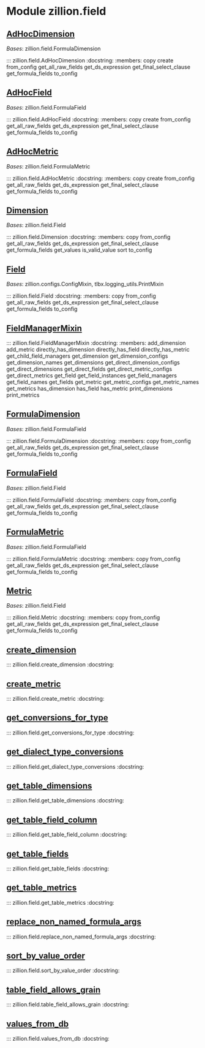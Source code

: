 [//]: # (This is an auto-generated file. Do not edit)
# Module zillion.field


## [AdHocDimension](https://github.com/totalhack/zillion/blob/master/zillion/field.py#L738-L748)

*Bases*: zillion.field.FormulaDimension

::: zillion.field.AdHocDimension
    :docstring:
    :members: copy create from_config get_all_raw_fields get_ds_expression get_final_select_clause get_formula_fields to_config


## [AdHocField](https://github.com/totalhack/zillion/blob/master/zillion/field.py#L655-L663)

*Bases*: zillion.field.FormulaField

::: zillion.field.AdHocField
    :docstring:
    :members: copy create from_config get_all_raw_fields get_ds_expression get_final_select_clause get_formula_fields to_config


## [AdHocMetric](https://github.com/totalhack/zillion/blob/master/zillion/field.py#L666-L735)

*Bases*: zillion.field.FormulaMetric

::: zillion.field.AdHocMetric
    :docstring:
    :members: copy create from_config get_all_raw_fields get_ds_expression get_final_select_clause get_formula_fields to_config


## [Dimension](https://github.com/totalhack/zillion/blob/master/zillion/field.py#L333-L447)

*Bases*: zillion.field.Field

::: zillion.field.Dimension
    :docstring:
    :members: copy from_config get_all_raw_fields get_ds_expression get_final_select_clause get_formula_fields get_values is_valid_value sort to_config


## [Field](https://github.com/totalhack/zillion/blob/master/zillion/field.py#L37-L170)

*Bases*: zillion.configs.ConfigMixin, tlbx.logging_utils.PrintMixin

::: zillion.field.Field
    :docstring:
    :members: copy from_config get_all_raw_fields get_ds_expression get_final_select_clause get_formula_fields to_config


## [FieldManagerMixin](https://github.com/totalhack/zillion/blob/master/zillion/field.py#L783-L1135)

::: zillion.field.FieldManagerMixin
    :docstring:
    :members: add_dimension add_metric directly_has_dimension directly_has_field directly_has_metric get_child_field_managers get_dimension get_dimension_configs get_dimension_names get_dimensions get_direct_dimension_configs get_direct_dimensions get_direct_fields get_direct_metric_configs get_direct_metrics get_field get_field_instances get_field_managers get_field_names get_fields get_metric get_metric_configs get_metric_names get_metrics has_dimension has_field has_metric print_dimensions print_metrics


## [FormulaDimension](https://github.com/totalhack/zillion/blob/master/zillion/field.py#L566-L569)

*Bases*: zillion.field.FormulaField

::: zillion.field.FormulaDimension
    :docstring:
    :members: copy from_config get_all_raw_fields get_ds_expression get_final_select_clause get_formula_fields to_config


## [FormulaField](https://github.com/totalhack/zillion/blob/master/zillion/field.py#L450-L563)

*Bases*: zillion.field.Field

::: zillion.field.FormulaField
    :docstring:
    :members: copy from_config get_all_raw_fields get_ds_expression get_final_select_clause get_formula_fields to_config


## [FormulaMetric](https://github.com/totalhack/zillion/blob/master/zillion/field.py#L572-L652)

*Bases*: zillion.field.FormulaField

::: zillion.field.FormulaMetric
    :docstring:
    :members: copy from_config get_all_raw_fields get_ds_expression get_final_select_clause get_formula_fields to_config


## [Metric](https://github.com/totalhack/zillion/blob/master/zillion/field.py#L173-L330)

*Bases*: zillion.field.Field

::: zillion.field.Metric
    :docstring:
    :members: copy from_config get_all_raw_fields get_ds_expression get_final_select_clause get_formula_fields to_config


## [create_dimension](https://github.com/totalhack/zillion/blob/master/zillion/field.py#L767-L780)

::: zillion.field.create_dimension
    :docstring:


## [create_metric](https://github.com/totalhack/zillion/blob/master/zillion/field.py#L751-L764)

::: zillion.field.create_metric
    :docstring:


## [get_conversions_for_type](https://github.com/totalhack/zillion/blob/master/zillion/field.py#L1315-L1331)

::: zillion.field.get_conversions_for_type
    :docstring:


## [get_dialect_type_conversions](https://github.com/totalhack/zillion/blob/master/zillion/field.py#L1346-L1399)

::: zillion.field.get_dialect_type_conversions
    :docstring:


## [get_table_dimensions](https://github.com/totalhack/zillion/blob/master/zillion/field.py#L1164-L1187)

::: zillion.field.get_table_dimensions
    :docstring:


## [get_table_field_column](https://github.com/totalhack/zillion/blob/master/zillion/field.py#L1212-L1233)

::: zillion.field.get_table_field_column
    :docstring:


## [get_table_fields](https://github.com/totalhack/zillion/blob/master/zillion/field.py#L1190-L1209)

::: zillion.field.get_table_fields
    :docstring:


## [get_table_metrics](https://github.com/totalhack/zillion/blob/master/zillion/field.py#L1138-L1161)

::: zillion.field.get_table_metrics
    :docstring:


## [replace_non_named_formula_args](https://github.com/totalhack/zillion/blob/master/zillion/field.py#L1334-L1343)

::: zillion.field.replace_non_named_formula_args
    :docstring:


## [sort_by_value_order](https://github.com/totalhack/zillion/blob/master/zillion/field.py#L1293-L1312)

::: zillion.field.sort_by_value_order
    :docstring:


## [table_field_allows_grain](https://github.com/totalhack/zillion/blob/master/zillion/field.py#L1236-L1253)

::: zillion.field.table_field_allows_grain
    :docstring:


## [values_from_db](https://github.com/totalhack/zillion/blob/master/zillion/field.py#L1256-L1290)

::: zillion.field.values_from_db
    :docstring:

